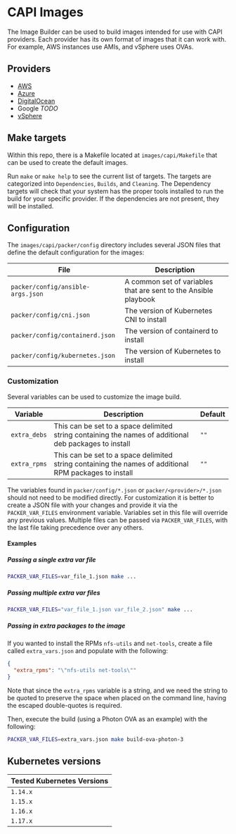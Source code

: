# CAPI Images

The Image Builder can be used to build images intended for use with CAPI providers. Each provider has its own format of images that it can work with. For example, AWS instances use AMIs, and vSphere uses OVAs.

## Providers

* [AWS](./providers/aws.md)  
* [Azure](./providers/azure.md)
* [DigitalOcean](./providers/digitalocean.md)
* Google *TODO*
* [vSphere](./providers/vsphere.md)

## Make targets

Within this repo, there is a Makefile located at `images/capi/Makefile` that can be used to create the default images.

Run `make` or `make help` to see the current list of targets. The targets are categorized into `Dependencies`, `Builds`, and `Cleaning`. The Dependency targets will check that your system has the proper tools installed to run the build for your specific provider. If the dependencies are not present, they will be installed.

## Configuration

The `images/capi/packer/config` directory includes several JSON files that define the default configuration for the images:

| File | Description |
|------|-------------|
| `packer/config/ansible-args.json` | A common set of variables that are sent to the Ansible playbook |
| `packer/config/cni.json` | The version of Kubernetes CNI to install |
| `packer/config/containerd.json` | The version of containerd to install |
| `packer/config/kubernetes.json` | The version of Kubernetes to install |

### Customization

Several variables can be used to customize the image build.

| Variable | Description | Default |
|----------|-------------|---------|
| `extra_debs` | This can be set to a space delimited string containing the names of additional deb packages to install | `""` |
| `extra_rpms` | This can be set to a space delimited string containing the names of additional RPM packages to install | `""` |

The variables found in `packer/config/*.json` or `packer/<provider>/*.json` should not need to be modified directly. For customization it is better to create a JSON file with your changes and provide it via the `PACKER_VAR_FILES` environment variable. Variables set in this file will override any previous values. Multiple files can be passed via `PACKER_VAR_FILES`, with the last file taking precedence over any others.

#### Examples

##### Passing a single extra var file

```sh
PACKER_VAR_FILES=var_file_1.json make ...
```

##### Passing multiple extra var files

```sh
PACKER_VAR_FILES="var_file_1.json var_file_2.json" make ...
```

##### Passing in extra packages to the image

If you wanted to install the RPMs `nfs-utils` and `net-tools`, create a file called `extra_vars.json` and populate with the following:

```json
{
  "extra_rpms": "\"nfs-utils net-tools\""
}
```

Note that since the `extra_rpms` variable is a string, and we need the string to be quoted to preserve the space when placed on the command line, having the escaped double-quotes is required.

Then, execute the build (using a Photon OVA as an example) with the following:

```sh
PACKER_VAR_FILES=extra_vars.json make build-ova-photon-3
```


## Kubernetes versions
| Tested Kubernetes Versions |
|---------|
| `1.14.x` |
| `1.15.x` |
| `1.16.x` |
| `1.17.x` |
